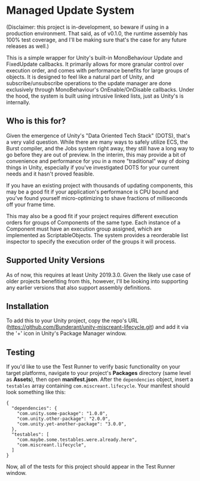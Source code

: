 # Managed Update System

(Disclaimer: this project is in-development, so beware if using in a production environment. That said, as of v0.1.0, the runtime assembly has 100% test coverage, and I'll be making sure that's the case for any future releases as well.)

This is a simple wrapper for Unity's built-in MonoBehaviour Update and FixedUpdate callbacks. It primarily allows for more granular control over execution order, and comes with performance benefits for large groups of objects. It is designed to feel like a natural part of Unity, and subscribe/unsubscribe operations to the update manager are done exclusively through MonoBehaviour's OnEnable/OnDisable callbacks. Under the hood, the system is built using intrusive linked lists, just as Unity's is internally. 

## Who is this for?

Given the emergence of Unity's "Data Oriented Tech Stack" (DOTS), that's a very valid question. While there are many ways to safely utilize ECS, the Burst compiler, and the Jobs system right away, they still have a long way to go before they are out of preview. In the interim, this may provide a bit of convenience and performance for you in a more "traditional" way of doing things in Unity, especially if you've investigated DOTS for your current needs and it hasn't proved feasible. 

If you have an existing project with thousands of updating components, this may be a good fit if your application's performance is CPU bound and you've found yourself micro-optimizing to shave fractions of milliseconds off your frame time. 

This may also be a good fit if your project requires different execution orders for groups of Components of the same type. Each instance of a Component must have an execution group assigned, which are implemented as ScriptableObjects. The system provides a reorderable list inspector to specify the execution order of the groups it will process.  

## Supported Unity Versions

As of now, this requires at least Unity 2019.3.0. Given the likely use case of older projects benefiting from this, however, I'll be looking into supporting any earlier versions that also support assembly definitions. 

## Installation

To add this to your Unity project, copy the repo's URL (https://github.com/Bunderant/unity-miscreant-lifecycle.git) and add it via the '+' icon in Unity's Package Manager window. 

## Testing

If you'd like to use the Test Runner to verify basic functionality on your target platforms, navigate to your project's **Packages** directory (same level as **Assets**), then open **manifest.json**. After the `dependencies` object, insert a `testables` array containing `com.miscreant.lifecycle`. Your manifest should look something like this:

```
{
  "dependencies": {
    "com.unity.some-package": "1.0.0",
    "com.unity.other-package": "2.0.0",
    "com.unity.yet-another-package": "3.0.0",
  },
  "testables": [
    "com.maybe.some.testables.were.already.here",
    "com.miscreant.lifecycle",
  ]
}
```

Now, all of the tests for this project should appear in the Test Runner window.
